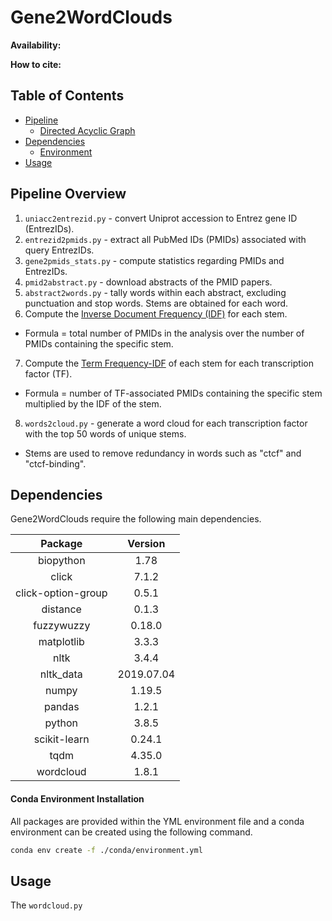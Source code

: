 <strong>Gene2WordClouds</strong>
=====

<strong>Availability:</strong>

<strong>How to cite:</strong>

Table of Contents
-----
* [Pipeline](#pipeline-overview)
  + [Directed Acyclic Graph](#dag)
* [Dependencies](#dependencies)
  + [Environment](#conda-environment-installation)
* [Usage](#usage)

Pipeline Overview
-----
1. `uniacc2entrezid.py` - convert Uniprot accession to Entrez gene ID (EntrezIDs).
2. `entrezid2pmids.py` - extract all PubMed IDs (PMIDs) associated with query EntrezIDs.
3. `gene2pmids_stats.py` - compute statistics regarding PMIDs and EntrezIDs.
4. `pmid2abstract.py` - download abstracts of the PMID papers.
5. `abstract2words.py` - tally words within each abstract, excluding punctuation and stop words. Stems are obtained for each word.
6. Compute the [Inverse Document Frequency (IDF)](https://en.wikipedia.org/wiki/Tf%E2%80%93idf#Inverse_document_frequency) for each stem.
  - Formula = total number of PMIDs in the analysis over the number of PMIDs containing the specific stem.
7. Compute the [Term Frequency-IDF](https://en.wikipedia.org/wiki/Tf%E2%80%93idf#Term_frequency%E2%80%93Inverse_document_frequency) of each stem for each transcription factor (TF).
  - Formula = number of TF-associated PMIDs containing the specific stem multiplied by the IDF of the stem.
8. `words2cloud.py` - generate a word cloud for each transcription factor with the top 50 words of unique stems.
  - Stems are used to remove redundancy in words such as "ctcf" and "ctcf-binding".



Dependencies
-----
Gene2WordClouds require the following main dependencies.

| Package | Version |
|:-:|:-:|
| biopython | 1.78 |
| click | 7.1.2 |
| click-option-group | 0.5.1 |
| distance | 0.1.3 |
| fuzzywuzzy | 0.18.0 |
| matplotlib | 3.3.3 |
| nltk | 3.4.4 |
| nltk_data | 2019.07.04 |
| numpy | 1.19.5 |
| pandas | 1.2.1 |
| python | 3.8.5 |
| scikit-learn | 0.24.1 |
| tqdm | 4.35.0 |
| wordcloud | 1.8.1 |

#### Conda Environment Installation
All packages are provided within the YML environment file and a conda environment can be created using the following command.
```bash
conda env create -f ./conda/environment.yml
```

Usage
-----
The `wordcloud.py`
